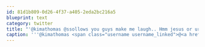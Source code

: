 ```yaml
---
id: 81d1b809-0d26-4f37-a405-2eda2bc216a5
blueprint: text
category: twitter
title: "'@kimathomas @ssollows you guys make me laugh.. Hmm jesus or urine. Hmm"
caption: '''@kimathomas <span class="username username_linked">@<a href="https://twitter.com/ssollows" title="Scott Sollows">ssollows</a></span> you guys make me laugh.. Hmm jesus or urine. Hmm'
---
```

